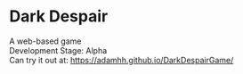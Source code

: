 # Dark Despair <br/>
A web-based game  <br/>
Development Stage: Alpha <br/>
Can try it out at: https://adamhh.github.io/DarkDespairGame/

